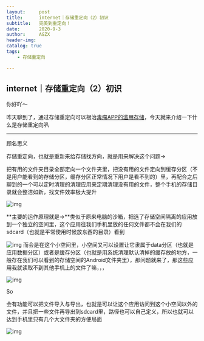 ```yaml
---
layout:     post
title:      internet｜存储重定向（2）初识
subtitle:   完美到重定向！
date:       2020-9-3
author:     AGZX
header-img: 
catalog: true
tags:
    - 存储重定向

---
```


## internet｜存储重定向（2）初识


你好吖～

昨天聊到了，通过存储重定向可以根治[毒瘤APP的滥用存储](https://mp.weixin.qq.com/s?__biz=MzI4Nzc2MzA3OQ==&mid=2247484963&idx=1&sn=198845dad7f6e0e4dc87007c725aa6ae&scene=21#wechat_redirect)，今天就来介绍一下什么是存储重定向叭

------

顾名思义



存储重定向，也就是重新来给存储找方向，就是用来解决这个问题→

把有用的文件夹目录全部定向一个文件夹里，把没有用的文件定向到缓存分区（不是用户能看到的存储分区，缓存分区正常情况下用户是看不到的）里，再配合之后聊到的一个可以定时清理的清理应用来定期清理没有用的文件，整个手机的存储目录就会整洁如新，找文件效率极大提升

![img](https://mmbiz.qpic.cn/mmbiz_jpg/tMsLbdfwxoM3pSVhlEfI5vtkF8kEydcWgOpqn3iaEbZicggZDVXETLwuMwicQTXaGsUFm59po8diaJs0nRibfmfCCOA/640?wx_fmt=jpeg&tp=webp&wxfrom=5&wx_lazy=1&wx_co=1)



**主要的运作原理就是→**类似于原来电脑的沙箱，把选了存储空间隔离的应用放到一个独立的空间里，这个应用往我们手机里放的任何文件都不会在我们的sdcard（也就是平常使用时候放东西的目录）看到

![img](https://mmbiz.qpic.cn/mmbiz_jpg/tMsLbdfwxoM3pSVhlEfI5vtkF8kEydcWIu5SAKciaGgEqI7YupjmAnKR15tVmqpauy59ib9kda0ic7lezxH2LHnFw/640?wx_fmt=jpeg&tp=webp&wxfrom=5&wx_lazy=1&wx_co=1)
而会是在这个小空间里，小空间又可以设置让它隶属于data分区（也就是应用数据分区）或者是缓存分区（也就是用系统清理默认清掉的缓存放的地方，一般存在我们可以看到的存储空间的Android文件夹里），那问题就来了，那这些应用我就读取不到其他手机上的文件了嘛，，，

![img](https://mmbiz.qpic.cn/mmbiz_jpg/tMsLbdfwxoM3pSVhlEfI5vtkF8kEydcW9liaVc4DoPkXucLYcKlLOekcrrAEdNqHFBktlx9U0xNZYR4Pz9UCMXw/640?wx_fmt=jpeg&tp=webp&wxfrom=5&wx_lazy=1&wx_co=1)

So

会有功能可以把文件导入与导出，也就是可以让这个应用访问到这个小空间以外的文件，并且把一些文件再导出到sdcard里，路径也可以自己定义，所以也就可以达到手机里只有几个大文件夹的方便局面

![img](https://mmbiz.qpic.cn/mmbiz_jpg/tMsLbdfwxoMiao1iaP56V1aNxN54Xt2IvqvWkUy0sLJ5FMF3PrcezAa0zqHAxdqibvbAlrPRl7pWftlYKT9Bmg9sg/640?wx_fmt=jpeg&tp=webp&wxfrom=5&wx_lazy=1&wx_co=1)



